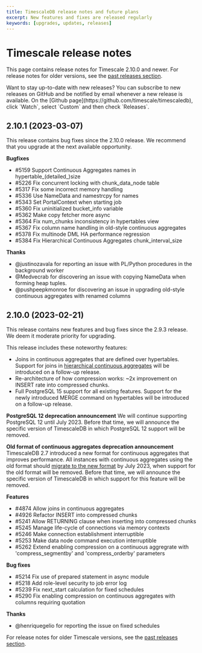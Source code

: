 ```yaml
---
title: TimescaleDB release notes and future plans
excerpt: New features and fixes are released regularly
keywords: [upgrades, updates, releases]
---
```


# Timescale release notes

This page contains release notes for Timescale&nbsp;2.10.0 and newer. For
release notes for older versions, see the
[past releases section][past-relnotes].

<Highlight type="note">
Want to stay up-to-date with new releases? You can subscribe to new releases on
GitHub and be notified by email whenever a new release is available. On the
[Github page](https://github.com/timescale/timescaledb),
click `Watch`, select `Custom` and then check `Releases`.
</Highlight>

## 2.10.1 (2023-03-07)

This release contains bug fixes since the 2.10.0 release.
We recommend that you upgrade at the next available opportunity.

**Bugfixes**

*   #5159 Support Continuous Aggregates names in hypertable_(detailed_)size
*   #5226 Fix concurrent locking with chunk_data_node table
*   #5317 Fix some incorrect memory handling
*   #5336 Use NameData and namestrcpy for names
*   #5343 Set PortalContext when starting job
*   #5360 Fix uninitialized bucket_info variable
*   #5362 Make copy fetcher more async
*   #5364 Fix num_chunks inconsistency in hypertables view
*   #5367 Fix column name handling in old-style continuous aggregates
*   #5378 Fix multinode DML HA performance regression
*   #5384 Fix Hierarchical Continuous Aggregates chunk_interval_size

**Thanks**

*   @justinozavala for reporting an issue with PL/Python procedures in the background worker
*   @Medvecrab for discovering an issue with copying NameData when forming heap tuples.
*   @pushpeepkmonroe for discovering an issue in upgrading old-style continuous aggregates with renamed columns

## 2.10.0 (2023-02-21)

This release contains new features and bug fixes since the 2.9.3 release.
We deem it moderate priority for upgrading.

This release includes these noteworthy features:

*   Joins in continuous aggregates that are defined over hypertables. Support for joins in [hierarchical continuous aggregates](https://docs.timescale.com/use-timescale/latest/continuous-aggregates/hierarchical-continuous-aggregates/) will be introduced on a follow-up release.
*   Re-architecture of how compression works: ~2x improvement on INSERT rate into compressed chunks.
*   Full PostgreSQL 15 support for all existing features. Support for the newly introduced MERGE command on hypertables will be introduced on a follow-up release.

**PostgreSQL 12 deprecation announcement**
We will continue supporting PostgreSQL 12 until July 2023. Before that time, we will announce the specific version of TimescaleDB in which PostgreSQL 12 support will be removed.

**Old format of continuous aggregates deprecation announcement**
TimescaleDB 2.7 introduced a new format for continuous aggregates that improves performance.
All instances with continuous aggregates using the old format should [migrate to the new format](https://docs.timescale.com/api/latest/continuous-aggregates/cagg_migrate/) by July 2023,
when support for the old format will be removed.
Before that time, we will announce the specific version of TimescaleDB in which support for this feature will be removed.

**Features**

*   #4874 Allow joins in continuous aggregates
*   #4926 Refactor INSERT into compressed chunks
*   #5241 Allow RETURNING clause when inserting into compressed chunks
*   #5245 Manage life-cycle of connections via memory contexts
*   #5246 Make connection establishment interruptible
*   #5253 Make data node command execution interruptible
*   #5262 Extend enabling compression on a continuous aggregrate with 'compress_segmentby' and 'compress_orderby' parameters

**Bug fixes**

*   #5214 Fix use of prepared statement in async module
*   #5218 Add role-level security to job error log
*   #5239 Fix next_start calculation for fixed schedules
*   #5290 Fix enabling compression on continuous aggregates with columns requiring quotation

**Thanks**

*   @henriquegelio for reporting the issue on fixed schedules

<!---

Use this template when writing new release notes. Make sure you include only the
most recent release notes on this page, and cut and paste the older release
notes to the `past-releases` page.

## Timescale&nbsp;<RELEASE_NUMBER> on <DATE>

These release notes are for the release of Timescale&nbsp;<RELEASE_NUMBER> on
<DATE>. (For example: "Timescale&nbsp;2.10.0 on 2021-02-21")

Pick the most appropriate:

<highlight type="warning">
This release contains important security updates, along with new features and
bug fixes since the last release. It is considered high priority for upgrading.
Upgrade your Timescale installation immediately.
</highlight>

<highlight type="important">
This release contains new features and bug fixes since the last release. It is
considered moderate priority for upgrading. Upgrade your Timescale installation
as soon as possible.
</highlight>

<highlight type="note">
This release contains bug fixes since the last release. It is considered low
priority for upgrading. Upgrade your Timescale installation at your next
opportunity.
</highlight>

### Highlighted features in this release

This release includes these new features:

-   You can now use a `JOIN` in continuous aggregates defined over hypertables.
    For more information, see the [continuous aggregates section][join-caggs].
-   Compression has been improved, and is now recording around a two times
    improvement on the `INSERT` rate into compressed chunks.

### Deprecations

This release deprecates these features:

-   PostgreSQL&nbsp;12 is now deprecated in Timescale, and remains supported
    until July 2023. For more information about upgrading PostgreSQL, see the [Uprgading PostgreSQL section][pg-upgrade].
-   The older format of continuous aggregates is now deprecated, and remains
    supported until July 2023. For more information about the new continuous
    aggregate format, see the [continuous aggregates section][migrate-caggs].

### Complete list of features

-   <ISSUE_NUMBER> <ISSUE_TITLE>
-   <ISSUE_NUMBER> <ISSUE_TITLE>

### Complete list of bug fixes

-   <ISSUE_NUMBER> <ISSUE_TITLE>
-   <ISSUE_NUMBER> <ISSUE_TITLE>

### Acknowledgments

Timescale thanks:

-  <NAME> for <THING>
-  <NAME> for <THING>

--->

For release notes for older Timescale versions, see the
[past releases section][past-relnotes].

[past-relnotes]: about/:currentVersion:/release-notes/past-releases/
[pg-upgrade]: /self-hosted/:currentVersion:/upgrades/upgrade-pg/
[migrate-caggs]: /use-timescale/:currentVersion:/continuous-aggregates/migrate/
[join-caggs]: /use-timescale/:currentVersion:/continuous-aggregates/create-a-continuous-aggregate/#create-a-continuous-aggregate-with-a-join
